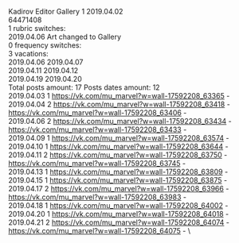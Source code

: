Kadirov	Editor Gallery 1 2019.04.02\
64471408\
1 rubric switches:\
2019.04.06 Art changed to Gallery \
0 frequency switches:\
3 vacations:\
2019.04.06 2019.04.07 \
2019.04.11 2019.04.12 \
2019.04.19 2019.04.20 \
Total posts amount: 17	Posts dates amount: 12\
2019.04.03 1 https://vk.com/mu_marvel?w=wall-17592208_63365 - \
2019.04.04 2 https://vk.com/mu_marvel?w=wall-17592208_63418 - https://vk.com/mu_marvel?w=wall-17592208_63406 - \
2019.04.06 2 https://vk.com/mu_marvel?w=wall-17592208_63434 - https://vk.com/mu_marvel?w=wall-17592208_63433 - \
2019.04.09 1 https://vk.com/mu_marvel?w=wall-17592208_63574 - \
2019.04.10 1 https://vk.com/mu_marvel?w=wall-17592208_63644 - \
2019.04.11 2 https://vk.com/mu_marvel?w=wall-17592208_63750 - https://vk.com/mu_marvel?w=wall-17592208_63745 - \
2019.04.13 1 https://vk.com/mu_marvel?w=wall-17592208_63809 - \
2019.04.15 1 https://vk.com/mu_marvel?w=wall-17592208_63875 - \
2019.04.17 2 https://vk.com/mu_marvel?w=wall-17592208_63966 - https://vk.com/mu_marvel?w=wall-17592208_63983 - \
2019.04.18 1 https://vk.com/mu_marvel?w=wall-17592208_64002 - \
2019.04.20 1 https://vk.com/mu_marvel?w=wall-17592208_64018 - \
2019.04.21 2 https://vk.com/mu_marvel?w=wall-17592208_64074 - https://vk.com/mu_marvel?w=wall-17592208_64075 - \
